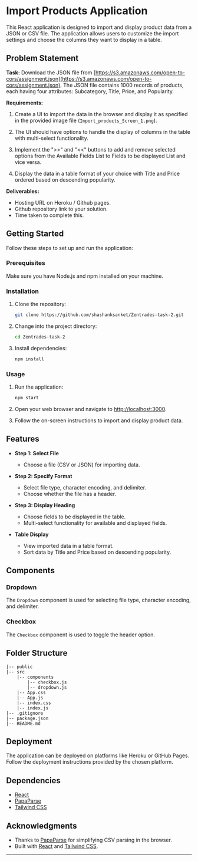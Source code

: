 # Import Products Application

This React application is designed to import and display product data from a JSON or CSV file. The application allows users to customize the import settings and choose the columns they want to display in a table.

## Problem Statement

**Task:** Download the JSON file from [https://s3.amazonaws.com/open-to-cors/assignment.json](https://s3.amazonaws.com/open-to-cors/assignment.json). The JSON file contains 1000 records of products, each having four attributes: Subcategory, Title, Price, and Popularity.

**Requirements:**

1. Create a UI to import the data in the browser and display it as specified in the provided image file (`Import_products_Screen_1.png`).

2. The UI should have options to handle the display of columns in the table with multi-select functionality.

3. Implement the ">>" and "<<" buttons to add and remove selected options from the Available Fields List to Fields to be displayed List and vice versa.

4. Display the data in a table format of your choice with Title and Price ordered based on descending popularity.

**Deliverables:**

- Hosting URL on Heroku / Github pages.
- Github repository link to your solution.
- Time taken to complete this.

## Getting Started

Follow these steps to set up and run the application:

### Prerequisites

Make sure you have Node.js and npm installed on your machine.

### Installation

1. Clone the repository:

   ```bash
   git clone https://github.com/shashanksanket/Zentrades-task-2.git
   ```

2. Change into the project directory:

   ```bash
   cd Zentrades-task-2
   ```

3. Install dependencies:

   ```bash
   npm install
   ```

### Usage

1. Run the application:

   ```bash
   npm start
   ```

2. Open your web browser and navigate to [http://localhost:3000](http://localhost:3000).

3. Follow the on-screen instructions to import and display product data.

## Features

- **Step 1: Select File**
  - Choose a file (CSV or JSON) for importing data.

- **Step 2: Specify Format**
  - Select file type, character encoding, and delimiter.
  - Choose whether the file has a header.

- **Step 3: Display Heading**
  - Choose fields to be displayed in the table.
  - Multi-select functionality for available and displayed fields.

- **Table Display**
  - View imported data in a table format.
  - Sort data by Title and Price based on descending popularity.

## Components

### Dropdown

The `Dropdown` component is used for selecting file type, character encoding, and delimiter.

### Checkbox

The `Checkbox` component is used to toggle the header option.

## Folder Structure

```
|-- public
|-- src
    |-- components
        |-- checkbox.js
        |-- dropdown.js
    |-- App.css
    |-- App.js
    |-- index.css
    |-- index.js
|-- .gitignore
|-- package.json
|-- README.md
```

## Deployment

The application can be deployed on platforms like Heroku or GitHub Pages. Follow the deployment instructions provided by the chosen platform.

## Dependencies

- [React](https://reactjs.org/)
- [PapaParse](https://www.papaparse.com/)
- [Tailwind CSS](https://tailwindcss.com/)


## Acknowledgments

- Thanks to [PapaParse](https://www.papaparse.com/) for simplifying CSV parsing in the browser.
- Built with [React](https://reactjs.org/) and [Tailwind CSS](https://tailwindcss.com/).

---
